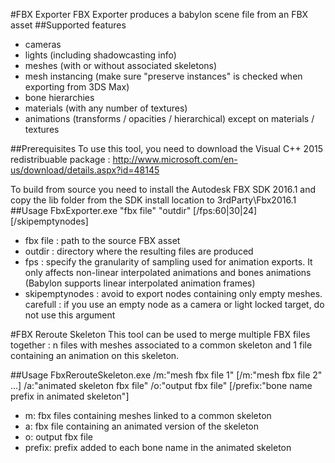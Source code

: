 #FBX Exporter
FBX Exporter produces a babylon scene file from an FBX asset
##Supported features
- cameras
- lights (including shadowcasting info)
- meshes (with or without associated skeletons)
- mesh instancing (make sure "preserve instances" is checked when exporting from 3DS Max)
- bone hierarchies
- materials (with any number of textures)
- animations (transforms / opacities / hierarchical) except on materials / textures

##Prerequisites
To use this tool, you need to download the Visual C++ 2015 redistribuable package : http://www.microsoft.com/en-us/download/details.aspx?id=48145

To build from source you need to install the Autodesk FBX SDK 2016.1 and copy the lib folder from the SDK install location to 3rdParty\Fbx2016.1\
##Usage
FbxExporter.exe "fbx file" "outdir" [/fps:60|30|24] [/skipemptynodes]
- fbx file : path to the source FBX asset
- outdir : directory where the resulting files are produced
- fps : specify the granularity of sampling used for animation exports. It only affects non-linear interpolated animations and bones animations (Babylon supports linear interpolated animation frames)
- skipemptynodes : avoid to export nodes containing only empty meshes. carefull : if you use an empty node as a camera or light locked target, do not use this argument

#FBX Reroute Skeleton
This tool can be used to merge multiple FBX files together : n files with meshes associated to a common skeleton and 1 file containing an animation on this skeleton.

##Usage
FbxRerouteSkeleton.exe /m:"mesh fbx file 1" [/m:"mesh fbx file 2" ...] /a:"animated skeleton fbx file" /o:"output fbx file" [/prefix:"bone name prefix in animated skeleton"]
- m: fbx files containing meshes linked to a common skeleton
- a: fbx file containing an animated version of the skeleton
- o: output fbx file
- prefix: prefix added to each bone name in the animated skeleton
